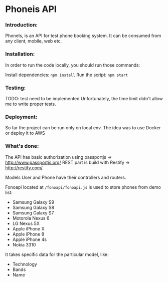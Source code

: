 # Phoneis API

### Introduction:
  PhoneIs, is an API for test phone booking system. It can be consumed from any client, mobile, web etc.

### Installation:
  In order to run the code locally, you should run those commands:

  Install dependencies: `npm install` 
  Run the script: `npm start`

### Testing:
  TODO: test need to be implemented
  Unfortunately, the time limit didn't allow me to write proper tests.

### Deployment:
  So far the project can be run only on local env.
  The idea was to use Docker or deploy it to AWS

### What's done:
  The API has basic authorization using passportjs => http://www.passportjs.org/
  REST part is build with Restify => http://restify.com/

  Models User and Phone have their controllers and routers.

  Fonoapi located at ```/fonoapi/fonoapi.js``` is used to store phones from demo list:
  - Samsung Galaxy S9
  - Samsung Galaxy S8
  - Samsung Galaxy S7
  - Motorola Nexus 6
  - LG Nexus 5X
  - Apple iPhone X
  - Apple iPhone 8
  - Apple iPhone 4s
  - Nokia 3310

  It takes specific data for the particular model, like:
  - Technology
  - Bands
  - Name